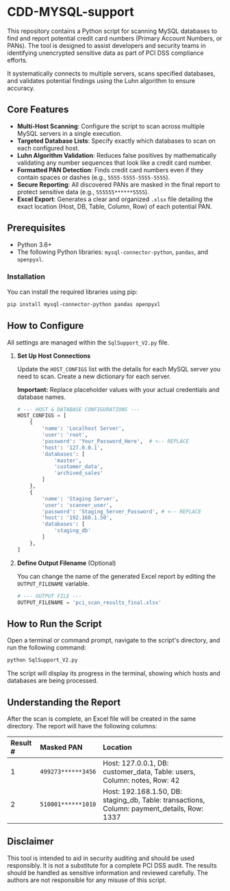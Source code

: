 # CDD-MYSQL-support

This repository contains a Python script for scanning MySQL databases to find and report potential credit card numbers (Primary Account Numbers, or PANs). The tool is designed to assist developers and security teams in identifying unencrypted sensitive data as part of PCI DSS compliance efforts.

It systematically connects to multiple servers, scans specified databases, and validates potential findings using the Luhn algorithm to ensure accuracy.

## Core Features

* **Multi-Host Scanning**: Configure the script to scan across multiple MySQL servers in a single execution.
* **Targeted Database Lists**: Specify exactly which databases to scan on each configured host.
* **Luhn Algorithm Validation**: Reduces false positives by mathematically validating any number sequences that look like a credit card number.
* **Formatted PAN Detection**: Finds credit card numbers even if they contain spaces or dashes (e.g., `5555-5555-5555-5555`).
* **Secure Reporting**: All discovered PANs are masked in the final report to protect sensitive data (e.g., `555555******5555`).
* **Excel Export**: Generates a clear and organized `.xlsx` file detailing the exact location (Host, DB, Table, Column, Row) of each potential PAN.

## Prerequisites

* Python 3.6+
* The following Python libraries: `mysql-connector-python`, `pandas`, and `openpyxl`.

### Installation

You can install the required libraries using pip:

```bash
pip install mysql-connector-python pandas openpyxl
```

## How to Configure

All settings are managed within the `SqlSupport_V2.py` file.

1.  **Set Up Host Connections**

    Update the `HOST_CONFIGS` list with the details for each MySQL server you need to scan. Create a new dictionary for each server.

    **Important:** Replace placeholder values with your actual credentials and database names.

    ```python
    # --- HOST & DATABASE CONFIGURATIONS ---
    HOST_CONFIGS = [
        {
            'name': 'Localhost Server',
            'user': 'root',
            'password': 'Your_Password_Here',  # <-- REPLACE
            'host': '127.0.0.1',
            'databases': [
                'master',
                'customer_data',
                'archived_sales'
            ]
        },
        {
            'name': 'Staging Server',
            'user': 'scanner_user',
            'password': 'Staging_Server_Password', # <-- REPLACE
            'host': '192.168.1.50',
            'databases': [
                'staging_db'
            ]
        },
    ]
    ```

2.  **Define Output Filename** (Optional)

    You can change the name of the generated Excel report by editing the `OUTPUT_FILENAME` variable.

    ```python
    # --- OUTPUT FILE ---
    OUTPUT_FILENAME = 'pci_scan_results_final.xlsx'
    ```

## How to Run the Script

Open a terminal or command prompt, navigate to the script's directory, and run the following command:

```bash
python SqlSupport_V2.py
```

The script will display its progress in the terminal, showing which hosts and databases are being processed.

## Understanding the Report

After the scan is complete, an Excel file will be created in the same directory. The report will have the following columns:

| Result # | Masked PAN         | Location                                                                                   |
| :------- | :----------------- | :----------------------------------------------------------------------------------------- |
| 1        | `499273******3456` | Host: 127.0.0.1, DB: customer_data, Table: users, Column: notes, Row: 42                   |
| 2        | `510001******1010` | Host: 192.168.1.50, DB: staging_db, Table: transactions, Column: payment_details, Row: 1337 |

## Disclaimer

This tool is intended to aid in security auditing and should be used responsibly. It is not a substitute for a complete PCI DSS audit. The results should be handled as sensitive information and reviewed carefully. The authors are not responsible for any misuse of this script.
